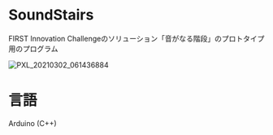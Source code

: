 # SoundStairs
FIRST Innovation Challengeのソリューション「音がなる階段」のプロトタイプ用のプログラム

![PXL_20210302_061436884](https://user-images.githubusercontent.com/53967490/109750790-63cb5600-7c20-11eb-95e9-1607218bcead.jpg)

# 言語
Arduino (C++)
